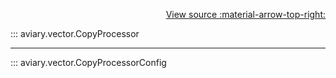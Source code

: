 <div style="text-align: right;" markdown>

[View source :material-arrow-top-right:][GitHub]

  [GitHub]: https://github.com/geospaitial-lab/aviary/blob/main/aviary/vector/vector_processor.py

</div>

::: aviary.vector.CopyProcessor

---

::: aviary.vector.CopyProcessorConfig

